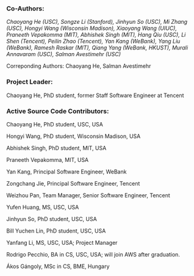 ### Co-Authors:

*Chaoyang He (USC), Songze Li (Stanford), Jinhyun So (USC), Mi Zhang (USC), Hongyi Wang (Wisconsin Madison), Xiaoyang Wang (UIUC), Praneeth Vepakomma (MIT), Abhishek Singh (MIT), Hang Qiu (USC), Li Shen (Tencent), Peilin Zhao (Tencent), Yan Kang (WeBank), Yang Liu (WeBank), Ramesh Raskar (MIT), Qiang Yang (WeBank, HKUST), Murali Annavaram (USC), Salman Avestimehr (USC)*

Correponding Authors: Chaoyang He, Salman Avestimehr

### Project Leader:

Chaoyang He, PhD student, former Staff Software Engineer at Tencent

### Active Source Code Contributors:
Chaoyang He, PhD student, USC, USA

Hongyi Wang, PhD student, Wisconsin Madison, USA

Abhishek Singh, PhD student, MIT, USA

Praneeth Vepakomma, MIT, USA

Yan Kang, Principal Software Engineer, WeBank

Zongchang Jie, Principal Software Engineer, Tencent

Weizhou Pan, Team Manager, Senior Software Engineer, Tencent

Yufen Huang, MS, USC, USA

Jinhyun So, PhD student, USC, USA

Bill Yuchen Lin, PhD student, USC, USA

Yanfang Li, MS, USC, USA; Project Manager

Rodrigo Pecchio, BA in CS, USC, USA; will join AWS after graduation.

Ákos Gángoly, MSc in CS, BME, Hungary
